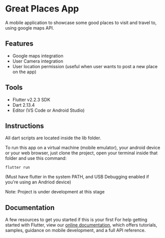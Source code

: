 # Great Places App

A mobile application to showcase some good places to visit and travel to, using google maps API.

## Features

- Google maps integration
- User Camera integration
- User location permission (useful when user wants to post a new place on the app)

## Tools
- Flutter v2.2.3 SDK
- Dart 2.13.4
- Editor (VS Code or Android Studio)

## Instructions

All dart scripts are located inside the lib folder.

To run this app on a virtual machine (mobile emulator), your android device or your web browser, just clone the project, open your terminal inside that folder and use this command: 
```
flutter run
```
(Must have flutter in the system PATH, and USB Debugging enabled if you're using an Andriod device)

Note: Project is under development at this stage

## Documentation

A few resources to get you started if this is your first
For help getting started with Flutter, view our
[online documentation](https://flutter.dev/docs), which offers tutorials,
samples, guidance on mobile development, and a full API reference.
